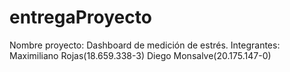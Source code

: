 # entregaProyecto 
Nombre proyecto: Dashboard de medición de estrés.
Integrantes: Maximiliano Rojas(18.659.338-3)
             Diego Monsalve(20.175.147-0)
             
